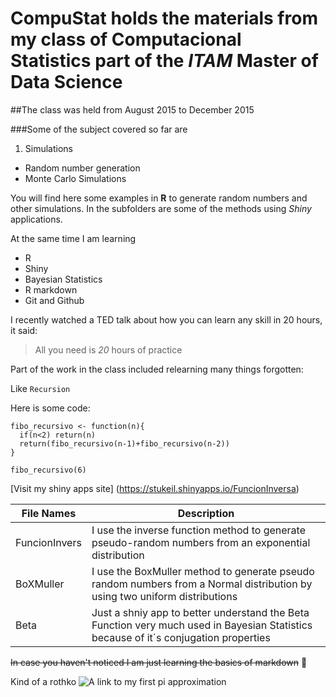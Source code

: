 # CompuStat holds the materials from my class of **Computacional Statistics part of the _ITAM_** Master of Data Science

##The class was held from August 2015 to December 2015

###Some of the subject covered so far are
1. Simulations
  * Random number generation
  * Monte Carlo Simulations
  

You will find here some examples in **R** to generate random numbers and other simulations. In the subfolders are some of the methods using *Shiny* applications.

At the same time I am learning
* R
* Shiny
* Bayesian Statistics
* R markdown
* Git and Github

I recently watched a TED talk about how you can learn any skill in 20 hours, it said:
> All you need is *20* hours of practice


Part of the work in the class included relearning many things forgotten:

Like `Recursion`

Here is some code:

```
fibo_recursivo <- function(n){
  if(n<2) return(n)
  return(fibo_recursivo(n-1)+fibo_recursivo(n-2))
}

fibo_recursivo(6)
```

[Visit my shiny apps site] (https://stukeil.shinyapps.io/FuncionInversa)


File Names | Description
------------ | -------------
FuncionInvers | I use the inverse function method to generate pseudo-random numbers from an exponential distribution
BoXMuller | I use the BoxMuller method to generate pseudo random numbers from a Normal distribution by using two uniform distributions
Beta | Just a shniy app to better understand the Beta Function very much used in Bayesian Statistics because of it´s conjugation properties

~~In case you haven't noticed I am just learning the basics of markdown~~
:poop:


Kind of a rothko ![A link to my first pi approximation](https://github.com/stu-keil/CompuStat/blob/master/Rplot.png)
